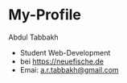 # My-Profile
Abdul Tabbakh
- Student Web-Development
- bei https://neuefische.de
- Emai: a.r.tabbakh@gmail.com
